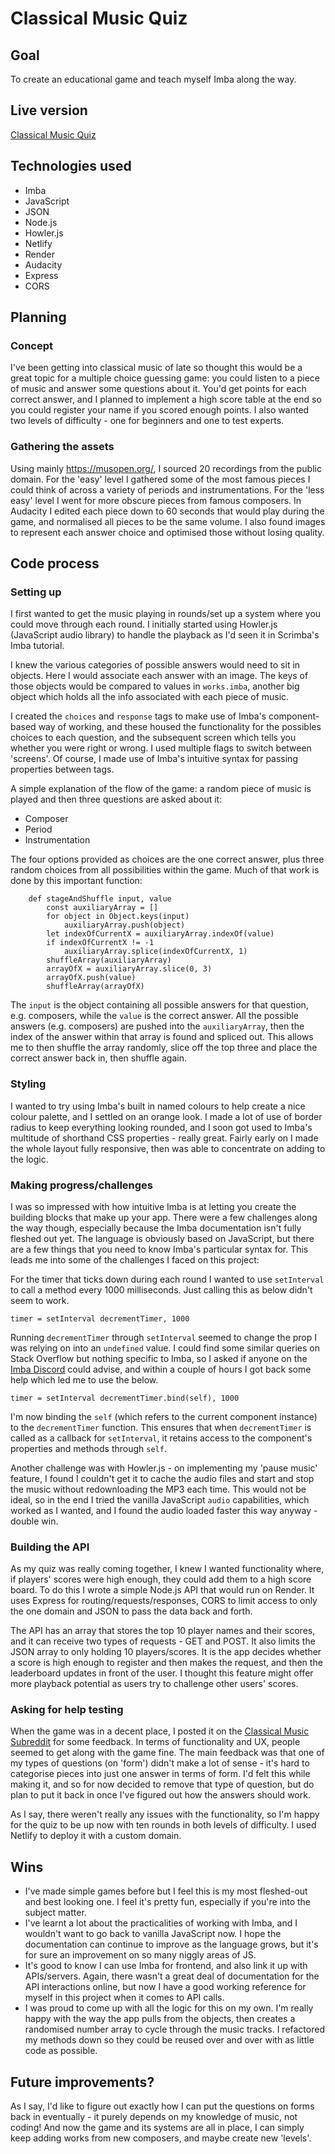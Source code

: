# Classical Music Quiz

## Goal

To create an educational game and teach myself Imba along the way.

## Live version

[Classical Music Quiz](https://classical-music-quiz.com/) 

## Technologies used

- Imba 
- JavaScript
- JSON
- Node.js
- Howler.js
- Netlify
- Render
- Audacity
- Express
- CORS

## Planning

### Concept

I've been getting into classical music of late so thought this would be a great topic for a multiple choice guessing game: you could listen to a piece of music and answer some questions about it. You'd get points for each correct answer, and I planned to implement a high score table at the end so you could register your name if you scored enough points. I also wanted two levels of difficulty - one for beginners and one to test experts.

### Gathering the assets

Using mainly https://musopen.org/, I sourced 20 recordings from the public domain. For the 'easy' level I gathered some of the most famous pieces I could think of across a variety of periods and instrumentations. For the 'less easy' level I went for more obscure pieces from famous composers. In Audacity I edited each piece down to 60 seconds that would play during the game, and normalised all pieces to be the same volume. I also found images to represent each answer choice and optimised those without losing quality.

## Code process

### Setting up

I first wanted to get the music playing in rounds/set up a system where you could move through each round. I initially started using Howler.js (JavaScript audio library) to handle the playback as I'd seen it in Scrimba's Imba tutorial. 

I knew the various categories of possible answers would need to sit in objects. Here I would associate each answer with an image. The keys of those objects would be compared to values in ```works.imba```, another big object which holds all the info associated with each piece of music.

I created the ```choices``` and ```response``` tags to make use of Imba's component-based way of working, and these housed the functionality for the possibles choices to each question, and the subsequent screen which tells you whether you were right or wrong. I used multiple flags to switch between 'screens'. Of course, I made use of Imba's intuitive syntax for passing properties between tags.

A simple explanation of the flow of the game: a random piece of music is played and then three questions are asked about it:
- Composer
- Period
- Instrumentation

The four options provided as choices are the one correct answer, plus three random choices from all possibilities within the game. Much of that work is done by this important function:
```
	def stageAndShuffle input, value
		const auxiliaryArray = []
		for object in Object.keys(input)
			auxiliaryArray.push(object)
		let indexOfCurrentX = auxiliaryArray.indexOf(value)
		if indexOfCurrentX != -1
			auxiliaryArray.splice(indexOfCurrentX, 1)
		shuffleArray(auxiliaryArray)
		arrayOfX = auxiliaryArray.slice(0, 3)
		arrayOfX.push(value)
		shuffleArray(arrayOfX)
```
The ```input``` is the object containing all possible answers for that question, e.g. composers, while the ```value``` is the correct answer. All the possible answers (e.g. composers) are pushed into the ```auxiliaryArray```, then the index of the answer within that array is found and spliced out. This allows me to then shuffle the array randomly, slice off the top three and place the correct answer back in, then shuffle again.

### Styling

I wanted to try using Imba's built in named colours to help create a nice colour palette, and I settled on an orange look. I made a lot of use of border radius to keep everything looking rounded, and I soon got used to Imba's multitude of shorthand CSS properties - really great. Fairly early on I made the whole layout fully responsive, then was able to concentrate on adding to the logic.

### Making progress/challenges

I was so impressed with how intuitive Imba is at letting you create the building blocks that make up your app. There were a few challenges along the way though, especially because the Imba documentation isn't fully fleshed out yet. The language is obviously based on JavaScript, but there are a few things that you need to know Imba's particular syntax for. This leads me into some of the challenges I faced on this project:

For the timer that ticks down during each round I wanted to use ```setInterval``` to call a method every 1000 milliseconds. Just calling this as below didn't seem to work. 
```
timer = setInterval decrementTimer, 1000
```
Running ```decrementTimer``` through ```setInterval``` seemed to change the prop I was relying on into an ```undefined``` value. I could find some similar queries on Stack Overflow but nothing specific to Imba, so I asked if anyone on the [Imba Discord](https://discord.com/invite/mkcbkRw) could advise, and within a couple of hours I got back some help which led me to use the below.
```
timer = setInterval decrementTimer.bind(self), 1000
```
I'm now binding the ```self``` (which refers to the current component instance) to the ```decrementTimer``` function. This ensures that when ```decrementTimer``` is called as a callback for ```setInterval```, it retains access to the component's properties and methods through ```self```.

Another challenge was with Howler.js - on implementing my 'pause music' feature, I found I couldn't get it to cache the audio files and start and stop the music without redownloading the MP3 each time. This would not be ideal, so in the end I tried the vanilla JavaScript ```audio``` capabilities, which worked as I wanted, and I found the audio loaded faster this way anyway - double win.

### Building the API

As my quiz was really coming together, I knew I wanted functionality where, if players' scores were high enough, they could add them to a high score board. To do this I wrote a simple Node.js API that would run on Render. It uses Express for routing/requests/responses, CORS to limit access to only the one domain and JSON to pass the data back and forth.

The API has an array that stores the top 10 player names and their scores, and it can receive two types of requests - GET and POST. It also limits the JSON array to only holding 10 players/scores. It is the app decides whether a score is high enough to register and then makes the request, and then the leaderboard updates in front of the user. I thought this feature might offer more playback potential as users try to challenge other users' scores.

### Asking for help testing

When the game was in a decent place, I posted it on the [Classical Music Subreddit](https://www.reddit.com/r/classicalmusic/) for some feedback. In terms of functionality and UX, people seemed to get along with the game fine. The main feedback was that one of my types of questions (on 'form') didn't make a lot of sense - it's hard to categorise pieces into just one answer in terms of form. I'd felt this while making it, and so for now decided to remove that type of question, but do plan to put it back in once I've figured out how the answers should work.

As I say, there weren't really any issues with the functionality, so I'm happy for the quiz to be up now with ten rounds in both levels of difficulty. I used Netlify to deploy it with a custom domain.

## Wins

- I've made simple games before but I feel this is my most fleshed-out and best looking one. I feel it's pretty fun, especially if you're into the subject matter.
- I've learnt a lot about the practicalities of working with Imba, and I wouldn't want to go back to vanilla JavaScript now. I hope the documentation can continue to improve as the language grows, but it's for sure an improvement on so many niggly areas of JS.
- It's good to know I can use Imba for frontend, and also link it up with APIs/servers. Again, there wasn't a great deal of documentation for the API interactions online, but now I have a good working reference for myself in this project when it comes to API calls.
- I was proud to come up with all the logic for this on my own. I'm really happy with the way the app pulls from the objects, then creates a randomised number array to cycle through the music tracks. I refactored my methods down so they could be reused over and over with as little code as possible.

## Future improvements?

As I say, I'd like to figure out exactly how I can put the questions on forms back in eventually - it purely depends on my knowledge of music, not coding! And now the game and its systems are all in place, I can simply keep adding works from new composers, and maybe create new 'levels'.
